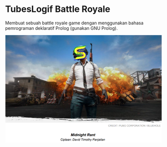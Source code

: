 # TubesLogif Battle Royale

Membuat sebuah battle royale game dengan menggunakan bahasa pemrograman
deklaratif Prolog (gunakan GNU Prolog).

![alt text](https://github.com/CLoouis/TubesLogif/blob/master/tubes.PNG)

